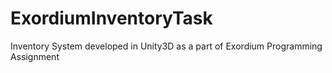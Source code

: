 # ExordiumInventoryTask
Inventory System developed in Unity3D as a part of Exordium Programming Assignment
